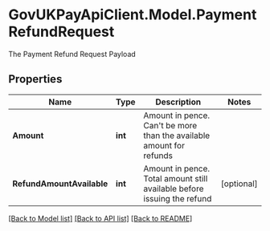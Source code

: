 # GovUKPayApiClient.Model.PaymentRefundRequest
The Payment Refund Request Payload

## Properties

Name | Type | Description | Notes
------------ | ------------- | ------------- | -------------
**Amount** | **int** | Amount in pence. Can&#39;t be more than the available amount for refunds | 
**RefundAmountAvailable** | **int** | Amount in pence. Total amount still available before issuing the refund | [optional] 

[[Back to Model list]](../README.md#documentation-for-models) [[Back to API list]](../README.md#documentation-for-api-endpoints) [[Back to README]](../README.md)

